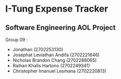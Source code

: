 # I-Tung Expense Tracker

## Software Engineering AOL Project

Group 09 :
- Jonathan (2702253130)
- Josephat Leviathan Andifa (2702221646)
- Nicholas Brandon Chang (2702288065)
- Raihan Khalis Hartono (2702249341)
- Christopher Imanuel Lesmana (2702220813)
